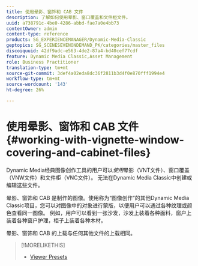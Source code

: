 ```yaml
---
title: 使用晕影、窗饰和 CAB 文件
description: 了解如何使用晕影、窗口覆盖和文件柜文件。
uuid: a738791c-4be0-4286-abbd-fae7a0e4bb73
contentOwner: admin
content-type: reference
products: SG_EXPERIENCEMANAGER/Dynamic-Media-Classic
geptopics: SG_SCENESEVENONDEMAND_PK/categories/master_files
discoiquuid: 42df9adc-e563-4de2-87a4-bd40cef77cdf
feature: Dynamic Media Classic,Asset Management
role: Business Practitioner
translation-type: tm+mt
source-git-commit: 3def4a02eda8dc36f2811b3d4f0e870fff1994e4
workflow-type: tm+mt
source-wordcount: '143'
ht-degree: 26%

---
```



# 使用晕影、窗饰和 CAB 文件{#working-with-vignette-window-covering-and-cabinet-files}

Dynamic Media经典图像创作工具的用户可以&#x200B;*使用*&#x200B;晕影（VNT文件）、窗口覆盖（VNW文件）和文件柜（VNC文件）。 无法在Dynamic Media Classic中创建或编辑这些文件。

晕影、窗饰和 CAB 是制作的图像。使用称为“图像创作”的其他Dynamic Media Classic项目，您可以对图像中的对象进行蒙版，以便用户可以通过各种纹理或颜色查看同一图像。 例如，用户可以看到一张沙发，沙发上装着各种面料，窗户上装着各种窗户护理，柜子上装着各种木材。

晕影、窗饰和 CAB 的上载与任何其他文件的上载相同。

>[!MORELIKETHIS]
>
>* [Viewer Presets](application-setup.md#viewer_presets)

